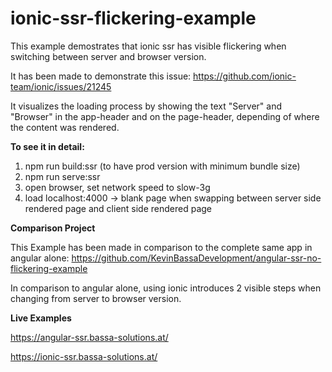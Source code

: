 # ionic-ssr-flickering-example
This example demostrates that ionic ssr has visible flickering when switching between server and browser version.

It has been made to demonstrate this issue: https://github.com/ionic-team/ionic/issues/21245

It visualizes the loading process by showing the text "Server" and "Browser" in the app-header and on the page-header, depending of where the content was rendered.

**To see it in detail:**
 
1) npm run build:ssr   (to have prod version with minimum bundle size)
2) npm run serve:ssr
3) open browser, set network speed to slow-3g
4) load localhost:4000
     -> blank page when swapping between server side rendered page and client side rendered page



**Comparison Project**


This Example has been made in comparison to the complete same app in angular alone:
https://github.com/KevinBassaDevelopment/angular-ssr-no-flickering-example

In comparison to angular alone, using ionic introduces 2 visible steps when changing from server to browser version.


**Live Examples**

https://angular-ssr.bassa-solutions.at/

https://ionic-ssr.bassa-solutions.at/
